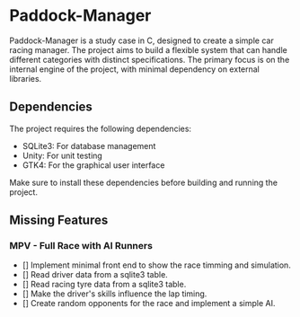 # Paddock-Manager

Paddock-Manager is a study case in C, designed to create a simple car racing manager. The project aims to build a flexible system that can handle different categories with distinct specifications. The primary focus is on the internal engine of the project, with minimal dependency on external libraries.

## Dependencies

The project requires the following dependencies:

- SQLite3: For database management
- Unity: For unit testing
- GTK4: For the graphical user interface

Make sure to install these dependencies before building and running the project.

## Missing Features
### MPV - Full Race with AI Runners
- [] Implement minimal front end to show the race timming and simulation.
- [] Read driver data from a sqlite3 table.
- [] Read racing tyre data from a sqlite3 table.
- [] Make the driver's skills influence the lap timing.
- [] Create random opponents for the race and implement a simple AI.